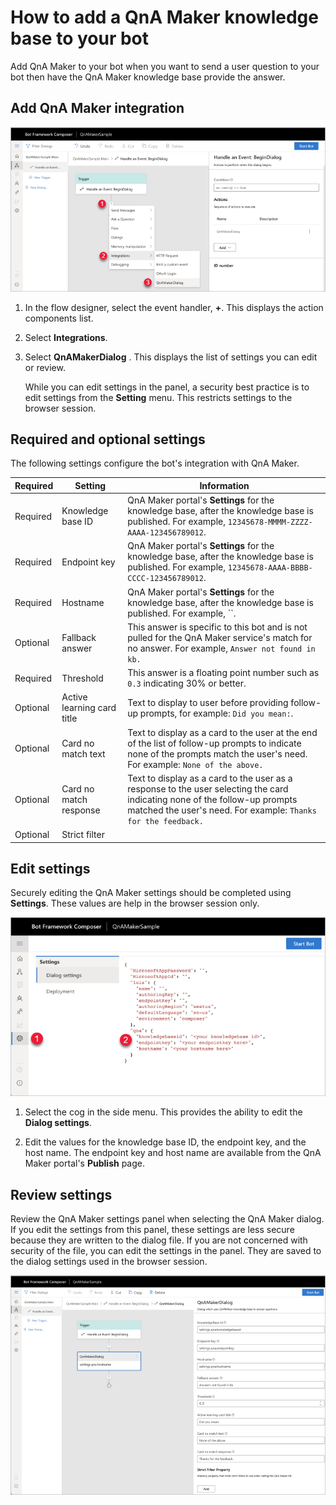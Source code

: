 # How to add a QnA Maker knowledge base to your bot

Add QnA Maker to your bot when you want to send a user question to your bot then have the QnA Maker knowledge base provide the answer. 

## Add QnA Maker integration

![Add QnA Maker to bot as an integration](./media/integrations/qna-maker-begin-integration.png)

1. In the flow designer, select the event handler, **+**. This displays the action components list. 

1. Select **Integrations**.

1. Select **QnAMakerDialog** . This displays the list of settings you can edit or review. 

    While you can edit settings in the panel, a security best practice is to edit settings from the **Setting** menu. This restricts settings to the browser session.

## Required and optional settings

The following settings configure the bot's integration with QnA Maker.

|Required|Setting|Information|
|--|--|--|
|Required|Knowledge base ID|QnA Maker portal's **Settings** for the knowledge base, after the knowledge base is published. For example, `12345678-MMMM-ZZZZ-AAAA-123456789012`.|
|Required|Endpoint key|QnA Maker portal's **Settings** for the knowledge base, after the knowledge base is published. For example, `12345678-AAAA-BBBB-CCCC-123456789012`.|
|Required|Hostname|QnA Maker portal's **Settings** for the knowledge base, after the knowledge base is published. For example, ``.|
|Optional|Fallback answer|This answer is specific to this bot and is not pulled for the QnA Maker service's match for no answer. For example, `Answer not found in kb.`|
|Required|Threshold|This answer is a floating point number such as `0.3` indicating 30% or better. |
|Optional|Active learning card title|Text to display to user before providing follow-up prompts, for example: `Did you mean:`.|
|Optional|Card no match text|Text to display as a card to the user at the end of the list of follow-up prompts to indicate none of the prompts match the user's need. For example: `None of the above.`|
|Optional|Card no match response|Text to display as a card to the user as a response to the user selecting the card indicating none of the follow-up prompts matched the user's need. For example: `Thanks for the feedback.`|
|Optional|Strict filter||

## Edit settings

Securely editing the QnA Maker settings should be completed using **Settings**. These values are help in the browser session only.

![Edit Qna Maker settings](./media/integrations/qna-maker-edit-settings.png)

1. Select the cog in the side menu. This provides the ability to edit the **Dialog settings**. 

1. Edit the values for the knowledge base ID, the endpoint key, and the host name. The endpoint key and host name are available from the QnA Maker portal's **Publish** page.  

## Review settings

Review the QnA Maker settings panel when selecting the QnA Maker dialog. If you edit the settings from this panel, these settings are less secure because they are written to the dialog file. If you are not concerned with security of the file, you can edit the settings in the panel. They are saved to the dialog settings used in the browser session. 

![Review Qna Maker settings](./media/integrations/qna-maker-review-settings.png)

